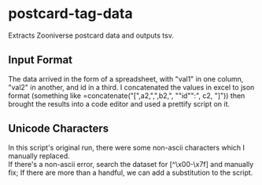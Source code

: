 # postcard-tag-data

Extracts Zooniverse postcard data and outputs tsv.

## Input Format

The data arrived in the form of a spreadsheet, with "val1" in one column, "val2" in another, and id in a third. 
I concatenated the values in excel to json format (something like =concatenate("[",a2,",",b2,", ""id"":", c2, "]"))
then brought the results into a code editor and used a prettify script on it.

## Unicode Characters

In this script's original run, there were some non-ascii characters which I manually replaced.  
If there's a non-ascii error, search the dataset for [^\x00-\x7f] and manually fix;
If there are more than a handful, we can add a substitution to the script.
